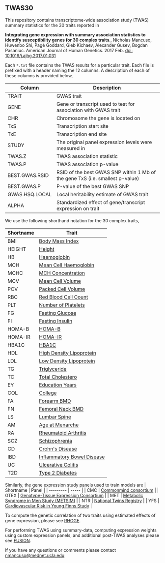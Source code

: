 TWAS30
------
This repository contains transcriptome-wide association study (TWAS) summary statistics for the
30 traits reported in

**Integrating gene expression with summary association statistics to
identify susceptibility genes for 30 complex traits**.,
Nicholas Mancuso, Huwenbo Shi, Pagé Goddard, Gleb Kichaev,
Alexander Gusev, Bogdan Pasaniuc.
American Journal of Human Genetics. 2017 Feb. [doi: 10.1016/j.ajhg.2017.01.031](http://www.cell.com/ajhg/fulltext/S0002-9297(17)30032-0)

Each `*.txt` file contains the TWAS results for a particular trait. Each file is prefixed with a header naming the 12 columns.
A description of each of these columns is provided below,

| Column | Description |
| ------ | ----------- |
| TRAIT | GWAS trait |
| GENE | Gene or transcript used to test for association with GWAS trait |
| CHR | Chromosome the gene is located on |
| TxS | Transcription start site |
| TxE | Transcription end site |
| STUDY | The original panel expression levels were measured in |
| TWAS.Z | TWAS association statistic |
| TWAS.P | TWAS association p-value |
| BEST.GWAS.RSID | RSID of the best GWAS SNP within 1 Mb of the gene TxS (i.e. smallest p-value) |
| BEST.GWAS.P | P-value of the best GWAS SNP |
| GWAS.HSQ.LOCAL | Local heritability estimate of GWAS trait |
| ALPHA | Standardized effect of gene/transcript expression on trait |

We use the following shorthand notation for the 30 complex traits,

| Shortname | Trait |
|-----|--------------|
| BMI | [Body Mass Index][1] |
| HEIGHT | [Height][2] |
| HB | [Haemoglobin][3] |
| MCH | [Mean Cell Haemoglobin][3] |
| MCHC | [MCH Concentration][3] |
| MCV | [Mean Cell Volume][3] |
| PCV | [Packed Cell Volume][3] |
| RBC | [Red Blood Cell Count][3] |
| PLT | [Number of Platelets][4] |
| FG | [Fasting Glucose][5] |
| FI | [Fasting Insulin][5] |
| HOMA-B | [HOMA-B][5] |
| HOMA-IR | [HOMA-IR][5] |
| HBA1C | [HBA1C][6] |
| HDL | [High Density Lipoprotein][7] |
| LDL | [Low Density Lipoprotein][7] |
| TG | [Triglyceride][7] |
| TC | [Total Cholestero][7] |
| EY | [Education Years][8] |
| COL | [College][8] |
| FA | [Forearm BMD][9] |
| FN | [Femoral Neck BMD][9] |
| LS | [Lumbar Spine][9] |
| AM | [Age at Menarche][10] |
| RA | [Rheumatoid Arthritis][11] |
| SCZ | [Schizophrenia][12] |
| CD | [Crohn's Disease][13] |
| IBD | [Inflammatory Bowel Disease][13] |
| UC | [Ulcerative Colitis][13] |
| T2D | [Type 2 Diabetes][14] |

Similarly, the gene expression study panels used to train models are
| Shortname | Panel |
| --------- | ----- |
| CMC | [Commonmind consortium][15] |
| GTEX | [Genotype-Tissue Expression Consortium][16] |
| MET | [Metabolic Syndrome in Men Study (METSIM)][17] |
| NTR | [National Twins Registry][18] |
| YFS | [Cardiovascular Risk in Young Finns Study][19] |

To compute the genetic correlation of two traits using estimated effects of gene expression, please see [RHOGE](http://github.com/bogdanlab/RHOGE).

For performing TWAS using summary-data, computing expression weights using custom expression panels, and additional post-TWAS analyses please see [FUSION](http://github.com/gusevlab/fusion_twas).

If you have any questions or comments please contact nmancuso@mednet.ucla.edu

[1]: http://www.nature.com/nature/journal/v518/n7538/abs/nature14177.html
[2]: http://www.nature.com/ng/journal/v46/n11/abs/ng.3097.html
[3]: http://www.nature.com/nature/journal/v492/n7429/full/nature11677.html
[4]: http://www.nature.com/nature/journal/v480/n7376/full/nature10659.html
[5]: http://www.nature.com/ng/journal/v42/n2/abs/ng.520.html
[6]: http://diabetes.diabetesjournals.org/content/59/12/3229.long
[7]: http://www.nature.com/ng/journal/v45/n11/full/ng.2797.html
[8]: http://science.sciencemag.org/content/340/6139/1467
[9]: http://www.nature.com/nature/journal/v526/n7571/full/nature14878.html
[10]: http://www.nature.com/nature/journal/v514/n7520/full/nature13545.html
[11]: http://www.nature.com/nature/journal/v506/n7488/full/nature12873.html
[12]: http://www.nature.com/nature/journal/v511/n7510/full/nature13595.html
[13]: http://www.nature.com/ng/journal/v47/n9/full/ng.3359.html
[14]: http://www.nature.com/ng/journal/v44/n9/full/ng.2383.html
[15]: http://www.commonmind.org
[16]: http://www.gtexportal.org/home/
[17]: http://www.jlr.org/cgi/pmidlookup?view=long&pmid=28119442
[18]: http://www.nationalbiobanks.fi/index.php/studies2/30-finnish-twin-cohort
[19]: http://youngfinnsstudy.utu.fi/
